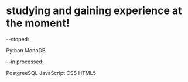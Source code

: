 # studying  and gaining experience at the moment!


--stoped: 

Python
MonoDB

--in processed:

PostgreeSQL
JavaScript
CSS
HTML5

